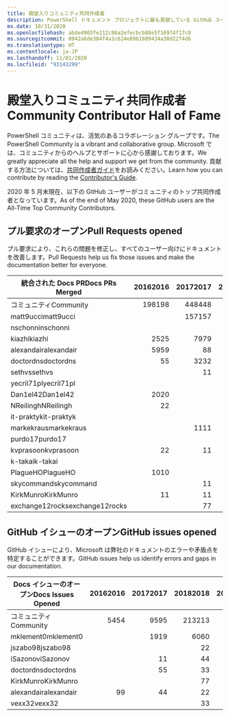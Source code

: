 ```yaml
---
title: 殿堂入りコミュニティ共同作成者
description: PowerShell ドキュメント プロジェクトに最も貢献している GitHub ユーザーの一覧。
ms.date: 10/31/2020
ms.openlocfilehash: abde4903fe212c86a2efecbcb88e5f16974f17c8
ms.sourcegitcommit: 0942a6de384f4a1c624e89b1889434a30d22f4d6
ms.translationtype: HT
ms.contentlocale: ja-JP
ms.lasthandoff: 11/01/2020
ms.locfileid: "93143299"
---
```

# <a name="community-contributor-hall-of-fame"></a><span data-ttu-id="9cfeb-103">殿堂入りコミュニティ共同作成者</span><span class="sxs-lookup"><span data-stu-id="9cfeb-103">Community Contributor Hall of Fame</span></span>

<span data-ttu-id="9cfeb-104">PowerShell コミュニティは、活気のあるコラボレーション グループです。</span><span class="sxs-lookup"><span data-stu-id="9cfeb-104">The PowerShell Community is a vibrant and collaborative group.</span></span> <span data-ttu-id="9cfeb-105">Microsoft では、コミュニティからのヘルプとサポートに心から感謝しております。</span><span class="sxs-lookup"><span data-stu-id="9cfeb-105">We greatly appreciate all the help and support we get from the community.</span></span> <span data-ttu-id="9cfeb-106">貢献する方法については、[共同作成者ガイド][contrib]をお読みください。</span><span class="sxs-lookup"><span data-stu-id="9cfeb-106">Learn how you can contribute by reading the [Contributor's Guide][contrib].</span></span>

<span data-ttu-id="9cfeb-107">2020 年 5 月末現在、以下の GitHub ユーザーがコミュニティのトップ共同作成者となっています。</span><span class="sxs-lookup"><span data-stu-id="9cfeb-107">As of the end of May 2020, these GitHub users are the All-Time Top Community Contributors.</span></span>

## <a name="pull-requests-opened"></a><span data-ttu-id="9cfeb-108">プル要求のオープン</span><span class="sxs-lookup"><span data-stu-id="9cfeb-108">Pull Requests opened</span></span>

<span data-ttu-id="9cfeb-109">プル要求により、これらの問題を修正し、すべてのユーザー向けにドキュメントを改善します。</span><span class="sxs-lookup"><span data-stu-id="9cfeb-109">Pull Requests help us fix those issues and make the documentation better for everyone.</span></span>

| <span data-ttu-id="9cfeb-110">統合された Docs PR</span><span class="sxs-lookup"><span data-stu-id="9cfeb-110">Docs PRs Merged</span></span> | <span data-ttu-id="9cfeb-111">2016</span><span class="sxs-lookup"><span data-stu-id="9cfeb-111">2016</span></span> | <span data-ttu-id="9cfeb-112">2017</span><span class="sxs-lookup"><span data-stu-id="9cfeb-112">2017</span></span> | <span data-ttu-id="9cfeb-113">2018</span><span class="sxs-lookup"><span data-stu-id="9cfeb-113">2018</span></span> | <span data-ttu-id="9cfeb-114">2019</span><span class="sxs-lookup"><span data-stu-id="9cfeb-114">2019</span></span> | <span data-ttu-id="9cfeb-115">2020</span><span class="sxs-lookup"><span data-stu-id="9cfeb-115">2020</span></span> | <span data-ttu-id="9cfeb-116">総計</span><span class="sxs-lookup"><span data-stu-id="9cfeb-116">Grand Total</span></span> |
| --------------- | ---: | ---: | ---: | ---: | ---: | ----------: |
| <span data-ttu-id="9cfeb-117">コミュニティ</span><span class="sxs-lookup"><span data-stu-id="9cfeb-117">Community</span></span>       | <span data-ttu-id="9cfeb-118">198</span><span class="sxs-lookup"><span data-stu-id="9cfeb-118">198</span></span>  | <span data-ttu-id="9cfeb-119">448</span><span class="sxs-lookup"><span data-stu-id="9cfeb-119">448</span></span>  | <span data-ttu-id="9cfeb-120">468</span><span class="sxs-lookup"><span data-stu-id="9cfeb-120">468</span></span>  | <span data-ttu-id="9cfeb-121">322</span><span class="sxs-lookup"><span data-stu-id="9cfeb-121">322</span></span>  | <span data-ttu-id="9cfeb-122">143</span><span class="sxs-lookup"><span data-stu-id="9cfeb-122">143</span></span>  | <span data-ttu-id="9cfeb-123">1582</span><span class="sxs-lookup"><span data-stu-id="9cfeb-123">1582</span></span>        |
| <span data-ttu-id="9cfeb-124">matt9ucci</span><span class="sxs-lookup"><span data-stu-id="9cfeb-124">matt9ucci</span></span>       |      | <span data-ttu-id="9cfeb-125">157</span><span class="sxs-lookup"><span data-stu-id="9cfeb-125">157</span></span>  | <span data-ttu-id="9cfeb-126">80</span><span class="sxs-lookup"><span data-stu-id="9cfeb-126">80</span></span>   | <span data-ttu-id="9cfeb-127">30</span><span class="sxs-lookup"><span data-stu-id="9cfeb-127">30</span></span>   |      | <span data-ttu-id="9cfeb-128">267</span><span class="sxs-lookup"><span data-stu-id="9cfeb-128">267</span></span>         |
| <span data-ttu-id="9cfeb-129">nschonni</span><span class="sxs-lookup"><span data-stu-id="9cfeb-129">nschonni</span></span>        |      |      | <span data-ttu-id="9cfeb-130">14</span><span class="sxs-lookup"><span data-stu-id="9cfeb-130">14</span></span>   | <span data-ttu-id="9cfeb-131">138</span><span class="sxs-lookup"><span data-stu-id="9cfeb-131">138</span></span>  | <span data-ttu-id="9cfeb-132">10</span><span class="sxs-lookup"><span data-stu-id="9cfeb-132">10</span></span>   | <span data-ttu-id="9cfeb-133">162</span><span class="sxs-lookup"><span data-stu-id="9cfeb-133">162</span></span>         |
| <span data-ttu-id="9cfeb-134">kiazhi</span><span class="sxs-lookup"><span data-stu-id="9cfeb-134">kiazhi</span></span>          | <span data-ttu-id="9cfeb-135">25</span><span class="sxs-lookup"><span data-stu-id="9cfeb-135">25</span></span>   | <span data-ttu-id="9cfeb-136">79</span><span class="sxs-lookup"><span data-stu-id="9cfeb-136">79</span></span>   | <span data-ttu-id="9cfeb-137">12</span><span class="sxs-lookup"><span data-stu-id="9cfeb-137">12</span></span>   |      |      | <span data-ttu-id="9cfeb-138">116</span><span class="sxs-lookup"><span data-stu-id="9cfeb-138">116</span></span>         |
| <span data-ttu-id="9cfeb-139">alexandair</span><span class="sxs-lookup"><span data-stu-id="9cfeb-139">alexandair</span></span>      | <span data-ttu-id="9cfeb-140">59</span><span class="sxs-lookup"><span data-stu-id="9cfeb-140">59</span></span>   | <span data-ttu-id="9cfeb-141">8</span><span class="sxs-lookup"><span data-stu-id="9cfeb-141">8</span></span>    | <span data-ttu-id="9cfeb-142">26</span><span class="sxs-lookup"><span data-stu-id="9cfeb-142">26</span></span>   | <span data-ttu-id="9cfeb-143">2</span><span class="sxs-lookup"><span data-stu-id="9cfeb-143">2</span></span>    | <span data-ttu-id="9cfeb-144">1</span><span class="sxs-lookup"><span data-stu-id="9cfeb-144">1</span></span>    | <span data-ttu-id="9cfeb-145">96</span><span class="sxs-lookup"><span data-stu-id="9cfeb-145">96</span></span>          |
| <span data-ttu-id="9cfeb-146">doctordns</span><span class="sxs-lookup"><span data-stu-id="9cfeb-146">doctordns</span></span>       | <span data-ttu-id="9cfeb-147">5</span><span class="sxs-lookup"><span data-stu-id="9cfeb-147">5</span></span>    | <span data-ttu-id="9cfeb-148">32</span><span class="sxs-lookup"><span data-stu-id="9cfeb-148">32</span></span>   | <span data-ttu-id="9cfeb-149">20</span><span class="sxs-lookup"><span data-stu-id="9cfeb-149">20</span></span>   | <span data-ttu-id="9cfeb-150">7</span><span class="sxs-lookup"><span data-stu-id="9cfeb-150">7</span></span>    | <span data-ttu-id="9cfeb-151">6</span><span class="sxs-lookup"><span data-stu-id="9cfeb-151">6</span></span>    | <span data-ttu-id="9cfeb-152">70</span><span class="sxs-lookup"><span data-stu-id="9cfeb-152">70</span></span>          |
| <span data-ttu-id="9cfeb-153">sethvs</span><span class="sxs-lookup"><span data-stu-id="9cfeb-153">sethvs</span></span>          |      | <span data-ttu-id="9cfeb-154">1</span><span class="sxs-lookup"><span data-stu-id="9cfeb-154">1</span></span>    | <span data-ttu-id="9cfeb-155">44</span><span class="sxs-lookup"><span data-stu-id="9cfeb-155">44</span></span>   |      | <span data-ttu-id="9cfeb-156">20</span><span class="sxs-lookup"><span data-stu-id="9cfeb-156">20</span></span>   | <span data-ttu-id="9cfeb-157">65</span><span class="sxs-lookup"><span data-stu-id="9cfeb-157">65</span></span>          |
| <span data-ttu-id="9cfeb-158">yecril71pl</span><span class="sxs-lookup"><span data-stu-id="9cfeb-158">yecril71pl</span></span>      |      |      |      |      | <span data-ttu-id="9cfeb-159">21</span><span class="sxs-lookup"><span data-stu-id="9cfeb-159">21</span></span>   | <span data-ttu-id="9cfeb-160">21</span><span class="sxs-lookup"><span data-stu-id="9cfeb-160">21</span></span>          |
| <span data-ttu-id="9cfeb-161">Dan1el42</span><span class="sxs-lookup"><span data-stu-id="9cfeb-161">Dan1el42</span></span>        | <span data-ttu-id="9cfeb-162">20</span><span class="sxs-lookup"><span data-stu-id="9cfeb-162">20</span></span>   |      |      |      |      | <span data-ttu-id="9cfeb-163">20</span><span class="sxs-lookup"><span data-stu-id="9cfeb-163">20</span></span>          |
| <span data-ttu-id="9cfeb-164">NReilingh</span><span class="sxs-lookup"><span data-stu-id="9cfeb-164">NReilingh</span></span>       | <span data-ttu-id="9cfeb-165">2</span><span class="sxs-lookup"><span data-stu-id="9cfeb-165">2</span></span>    |      | <span data-ttu-id="9cfeb-166">13</span><span class="sxs-lookup"><span data-stu-id="9cfeb-166">13</span></span>   | <span data-ttu-id="9cfeb-167">3</span><span class="sxs-lookup"><span data-stu-id="9cfeb-167">3</span></span>    |      | <span data-ttu-id="9cfeb-168">18</span><span class="sxs-lookup"><span data-stu-id="9cfeb-168">18</span></span>          |
| <span data-ttu-id="9cfeb-169">it-praktyk</span><span class="sxs-lookup"><span data-stu-id="9cfeb-169">it-praktyk</span></span>      |      |      | <span data-ttu-id="9cfeb-170">16</span><span class="sxs-lookup"><span data-stu-id="9cfeb-170">16</span></span>   | <span data-ttu-id="9cfeb-171">1</span><span class="sxs-lookup"><span data-stu-id="9cfeb-171">1</span></span>    |      | <span data-ttu-id="9cfeb-172">17</span><span class="sxs-lookup"><span data-stu-id="9cfeb-172">17</span></span>          |
| <span data-ttu-id="9cfeb-173">markekraus</span><span class="sxs-lookup"><span data-stu-id="9cfeb-173">markekraus</span></span>      |      | <span data-ttu-id="9cfeb-174">11</span><span class="sxs-lookup"><span data-stu-id="9cfeb-174">11</span></span>   | <span data-ttu-id="9cfeb-175">5</span><span class="sxs-lookup"><span data-stu-id="9cfeb-175">5</span></span>    |      |      | <span data-ttu-id="9cfeb-176">16</span><span class="sxs-lookup"><span data-stu-id="9cfeb-176">16</span></span>          |
| <span data-ttu-id="9cfeb-177">purdo17</span><span class="sxs-lookup"><span data-stu-id="9cfeb-177">purdo17</span></span>         |      |      | <span data-ttu-id="9cfeb-178">13</span><span class="sxs-lookup"><span data-stu-id="9cfeb-178">13</span></span>   |      |      | <span data-ttu-id="9cfeb-179">13</span><span class="sxs-lookup"><span data-stu-id="9cfeb-179">13</span></span>          |
| <span data-ttu-id="9cfeb-180">kvprasoon</span><span class="sxs-lookup"><span data-stu-id="9cfeb-180">kvprasoon</span></span>       | <span data-ttu-id="9cfeb-181">2</span><span class="sxs-lookup"><span data-stu-id="9cfeb-181">2</span></span>    | <span data-ttu-id="9cfeb-182">1</span><span class="sxs-lookup"><span data-stu-id="9cfeb-182">1</span></span>    | <span data-ttu-id="9cfeb-183">7</span><span class="sxs-lookup"><span data-stu-id="9cfeb-183">7</span></span>    | <span data-ttu-id="9cfeb-184">2</span><span class="sxs-lookup"><span data-stu-id="9cfeb-184">2</span></span>    | <span data-ttu-id="9cfeb-185">1</span><span class="sxs-lookup"><span data-stu-id="9cfeb-185">1</span></span>    | <span data-ttu-id="9cfeb-186">13</span><span class="sxs-lookup"><span data-stu-id="9cfeb-186">13</span></span>          |
| <span data-ttu-id="9cfeb-187">k-takai</span><span class="sxs-lookup"><span data-stu-id="9cfeb-187">k-takai</span></span>         |      |      | <span data-ttu-id="9cfeb-188">5</span><span class="sxs-lookup"><span data-stu-id="9cfeb-188">5</span></span>    | <span data-ttu-id="9cfeb-189">1</span><span class="sxs-lookup"><span data-stu-id="9cfeb-189">1</span></span>    | <span data-ttu-id="9cfeb-190">7</span><span class="sxs-lookup"><span data-stu-id="9cfeb-190">7</span></span>    | <span data-ttu-id="9cfeb-191">13</span><span class="sxs-lookup"><span data-stu-id="9cfeb-191">13</span></span>          |
| <span data-ttu-id="9cfeb-192">PlagueHO</span><span class="sxs-lookup"><span data-stu-id="9cfeb-192">PlagueHO</span></span>        | <span data-ttu-id="9cfeb-193">10</span><span class="sxs-lookup"><span data-stu-id="9cfeb-193">10</span></span>   |      |      | <span data-ttu-id="9cfeb-194">1</span><span class="sxs-lookup"><span data-stu-id="9cfeb-194">1</span></span>    |      | <span data-ttu-id="9cfeb-195">11</span><span class="sxs-lookup"><span data-stu-id="9cfeb-195">11</span></span>          |
| <span data-ttu-id="9cfeb-196">skycommand</span><span class="sxs-lookup"><span data-stu-id="9cfeb-196">skycommand</span></span>      |      | <span data-ttu-id="9cfeb-197">1</span><span class="sxs-lookup"><span data-stu-id="9cfeb-197">1</span></span>    | <span data-ttu-id="9cfeb-198">3</span><span class="sxs-lookup"><span data-stu-id="9cfeb-198">3</span></span>    | <span data-ttu-id="9cfeb-199">3</span><span class="sxs-lookup"><span data-stu-id="9cfeb-199">3</span></span>    | <span data-ttu-id="9cfeb-200">4</span><span class="sxs-lookup"><span data-stu-id="9cfeb-200">4</span></span>    | <span data-ttu-id="9cfeb-201">11</span><span class="sxs-lookup"><span data-stu-id="9cfeb-201">11</span></span>          |
| <span data-ttu-id="9cfeb-202">KirkMunro</span><span class="sxs-lookup"><span data-stu-id="9cfeb-202">KirkMunro</span></span>       | <span data-ttu-id="9cfeb-203">1</span><span class="sxs-lookup"><span data-stu-id="9cfeb-203">1</span></span>    | <span data-ttu-id="9cfeb-204">1</span><span class="sxs-lookup"><span data-stu-id="9cfeb-204">1</span></span>    | <span data-ttu-id="9cfeb-205">2</span><span class="sxs-lookup"><span data-stu-id="9cfeb-205">2</span></span>    | <span data-ttu-id="9cfeb-206">6</span><span class="sxs-lookup"><span data-stu-id="9cfeb-206">6</span></span>    |      | <span data-ttu-id="9cfeb-207">10</span><span class="sxs-lookup"><span data-stu-id="9cfeb-207">10</span></span>          |
| <span data-ttu-id="9cfeb-208">exchange12rocks</span><span class="sxs-lookup"><span data-stu-id="9cfeb-208">exchange12rocks</span></span> |      | <span data-ttu-id="9cfeb-209">7</span><span class="sxs-lookup"><span data-stu-id="9cfeb-209">7</span></span>    | <span data-ttu-id="9cfeb-210">3</span><span class="sxs-lookup"><span data-stu-id="9cfeb-210">3</span></span>    |      |      | <span data-ttu-id="9cfeb-211">10</span><span class="sxs-lookup"><span data-stu-id="9cfeb-211">10</span></span>          |

## <a name="github-issues-opened"></a><span data-ttu-id="9cfeb-212">GitHub イシューのオープン</span><span class="sxs-lookup"><span data-stu-id="9cfeb-212">GitHub issues opened</span></span>

<span data-ttu-id="9cfeb-213">GitHub イシューにより、Microsoft は弊社のドキュメントのエラーや矛盾点を特定することができます。</span><span class="sxs-lookup"><span data-stu-id="9cfeb-213">GitHub issues help us identify errors and gaps in our documentation.</span></span>

| <span data-ttu-id="9cfeb-214">Docs イシューのオープン</span><span class="sxs-lookup"><span data-stu-id="9cfeb-214">Docs Issues Opened</span></span> | <span data-ttu-id="9cfeb-215">2016</span><span class="sxs-lookup"><span data-stu-id="9cfeb-215">2016</span></span> | <span data-ttu-id="9cfeb-216">2017</span><span class="sxs-lookup"><span data-stu-id="9cfeb-216">2017</span></span> | <span data-ttu-id="9cfeb-217">2018</span><span class="sxs-lookup"><span data-stu-id="9cfeb-217">2018</span></span> | <span data-ttu-id="9cfeb-218">2019</span><span class="sxs-lookup"><span data-stu-id="9cfeb-218">2019</span></span> | <span data-ttu-id="9cfeb-219">2020</span><span class="sxs-lookup"><span data-stu-id="9cfeb-219">2020</span></span> | <span data-ttu-id="9cfeb-220">総計</span><span class="sxs-lookup"><span data-stu-id="9cfeb-220">Grand Total</span></span> |
| ------------------ | ---: | ---: | ---: | ---: | ---: | ----------: |
| <span data-ttu-id="9cfeb-221">コミュニティ</span><span class="sxs-lookup"><span data-stu-id="9cfeb-221">Community</span></span>          |   <span data-ttu-id="9cfeb-222">54</span><span class="sxs-lookup"><span data-stu-id="9cfeb-222">54</span></span> |   <span data-ttu-id="9cfeb-223">95</span><span class="sxs-lookup"><span data-stu-id="9cfeb-223">95</span></span> |  <span data-ttu-id="9cfeb-224">213</span><span class="sxs-lookup"><span data-stu-id="9cfeb-224">213</span></span> |  <span data-ttu-id="9cfeb-225">575</span><span class="sxs-lookup"><span data-stu-id="9cfeb-225">575</span></span> |  <span data-ttu-id="9cfeb-226">496</span><span class="sxs-lookup"><span data-stu-id="9cfeb-226">496</span></span> |        <span data-ttu-id="9cfeb-227">1436</span><span class="sxs-lookup"><span data-stu-id="9cfeb-227">1436</span></span> |
| <span data-ttu-id="9cfeb-228">mklement0</span><span class="sxs-lookup"><span data-stu-id="9cfeb-228">mklement0</span></span>          |      |   <span data-ttu-id="9cfeb-229">19</span><span class="sxs-lookup"><span data-stu-id="9cfeb-229">19</span></span> |   <span data-ttu-id="9cfeb-230">60</span><span class="sxs-lookup"><span data-stu-id="9cfeb-230">60</span></span> |   <span data-ttu-id="9cfeb-231">56</span><span class="sxs-lookup"><span data-stu-id="9cfeb-231">56</span></span> |   <span data-ttu-id="9cfeb-232">59</span><span class="sxs-lookup"><span data-stu-id="9cfeb-232">59</span></span> |         <span data-ttu-id="9cfeb-233">194</span><span class="sxs-lookup"><span data-stu-id="9cfeb-233">194</span></span> |
| <span data-ttu-id="9cfeb-234">jszabo98</span><span class="sxs-lookup"><span data-stu-id="9cfeb-234">jszabo98</span></span>           |      |      |    <span data-ttu-id="9cfeb-235">2</span><span class="sxs-lookup"><span data-stu-id="9cfeb-235">2</span></span> |   <span data-ttu-id="9cfeb-236">15</span><span class="sxs-lookup"><span data-stu-id="9cfeb-236">15</span></span> |    <span data-ttu-id="9cfeb-237">6</span><span class="sxs-lookup"><span data-stu-id="9cfeb-237">6</span></span> |          <span data-ttu-id="9cfeb-238">23</span><span class="sxs-lookup"><span data-stu-id="9cfeb-238">23</span></span> |
| <span data-ttu-id="9cfeb-239">iSazonov</span><span class="sxs-lookup"><span data-stu-id="9cfeb-239">iSazonov</span></span>           |      |    <span data-ttu-id="9cfeb-240">1</span><span class="sxs-lookup"><span data-stu-id="9cfeb-240">1</span></span> |    <span data-ttu-id="9cfeb-241">4</span><span class="sxs-lookup"><span data-stu-id="9cfeb-241">4</span></span> |   <span data-ttu-id="9cfeb-242">10</span><span class="sxs-lookup"><span data-stu-id="9cfeb-242">10</span></span> |    <span data-ttu-id="9cfeb-243">7</span><span class="sxs-lookup"><span data-stu-id="9cfeb-243">7</span></span> |          <span data-ttu-id="9cfeb-244">22</span><span class="sxs-lookup"><span data-stu-id="9cfeb-244">22</span></span> |
| <span data-ttu-id="9cfeb-245">doctordns</span><span class="sxs-lookup"><span data-stu-id="9cfeb-245">doctordns</span></span>          |      |    <span data-ttu-id="9cfeb-246">5</span><span class="sxs-lookup"><span data-stu-id="9cfeb-246">5</span></span> |    <span data-ttu-id="9cfeb-247">3</span><span class="sxs-lookup"><span data-stu-id="9cfeb-247">3</span></span> |    <span data-ttu-id="9cfeb-248">5</span><span class="sxs-lookup"><span data-stu-id="9cfeb-248">5</span></span> |    <span data-ttu-id="9cfeb-249">4</span><span class="sxs-lookup"><span data-stu-id="9cfeb-249">4</span></span> |          <span data-ttu-id="9cfeb-250">17</span><span class="sxs-lookup"><span data-stu-id="9cfeb-250">17</span></span> |
| <span data-ttu-id="9cfeb-251">KirkMunro</span><span class="sxs-lookup"><span data-stu-id="9cfeb-251">KirkMunro</span></span>          |      |      |    <span data-ttu-id="9cfeb-252">7</span><span class="sxs-lookup"><span data-stu-id="9cfeb-252">7</span></span> |    <span data-ttu-id="9cfeb-253">7</span><span class="sxs-lookup"><span data-stu-id="9cfeb-253">7</span></span> |    <span data-ttu-id="9cfeb-254">1</span><span class="sxs-lookup"><span data-stu-id="9cfeb-254">1</span></span> |          <span data-ttu-id="9cfeb-255">15</span><span class="sxs-lookup"><span data-stu-id="9cfeb-255">15</span></span> |
| <span data-ttu-id="9cfeb-256">alexandair</span><span class="sxs-lookup"><span data-stu-id="9cfeb-256">alexandair</span></span>         |    <span data-ttu-id="9cfeb-257">9</span><span class="sxs-lookup"><span data-stu-id="9cfeb-257">9</span></span> |    <span data-ttu-id="9cfeb-258">4</span><span class="sxs-lookup"><span data-stu-id="9cfeb-258">4</span></span> |    <span data-ttu-id="9cfeb-259">2</span><span class="sxs-lookup"><span data-stu-id="9cfeb-259">2</span></span> |      |      |          <span data-ttu-id="9cfeb-260">15</span><span class="sxs-lookup"><span data-stu-id="9cfeb-260">15</span></span> |
| <span data-ttu-id="9cfeb-261">vexx32</span><span class="sxs-lookup"><span data-stu-id="9cfeb-261">vexx32</span></span>             |      |      |    <span data-ttu-id="9cfeb-262">3</span><span class="sxs-lookup"><span data-stu-id="9cfeb-262">3</span></span> |   <span data-ttu-id="9cfeb-263">11</span><span class="sxs-lookup"><span data-stu-id="9cfeb-263">11</span></span> |      |          <span data-ttu-id="9cfeb-264">14</span><span class="sxs-lookup"><span data-stu-id="9cfeb-264">14</span></span> |

<!-- Link references -->
[contrib]: contributing/overview.md
